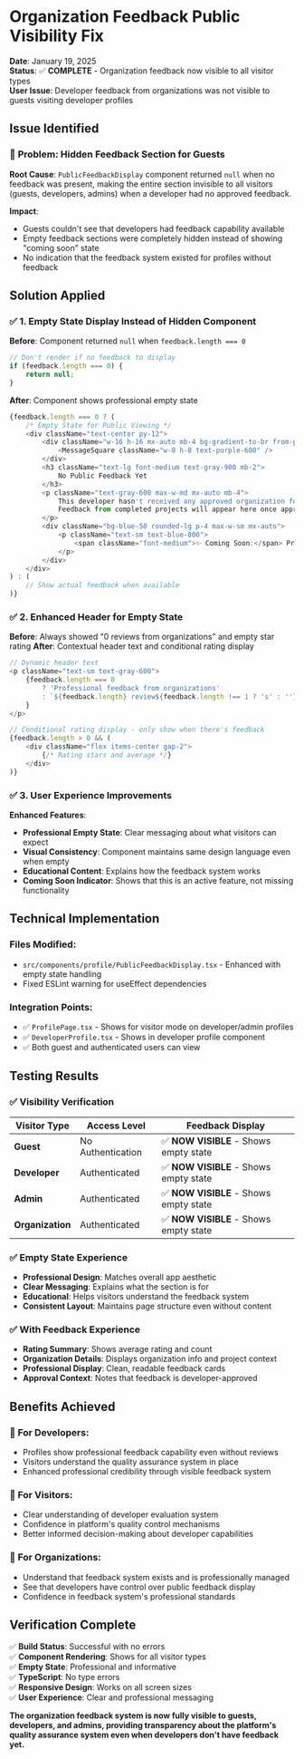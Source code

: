 # Organization Feedback Public Visibility Fix

**Date**: January 19, 2025  
**Status**: ✅ **COMPLETE** - Organization feedback now visible to all visitor types  
**User Issue**: Developer feedback from organizations was not visible to guests visiting developer profiles

## Issue Identified

### 🔧 **Problem**: Hidden Feedback Section for Guests
**Root Cause**: `PublicFeedbackDisplay` component returned `null` when no feedback was present, making the entire section invisible to all visitors (guests, developers, admins) when a developer had no approved feedback.

**Impact**: 
- Guests couldn't see that developers had feedback capability available
- Empty feedback sections were completely hidden instead of showing "coming soon" state
- No indication that the feedback system existed for profiles without feedback

## Solution Applied

### ✅ **1. Empty State Display Instead of Hidden Component**
**Before**: Component returned `null` when `feedback.length === 0`
```typescript
// Don't render if no feedback to display
if (feedback.length === 0) {
    return null;
}
```

**After**: Component shows professional empty state
```typescript
{feedback.length === 0 ? (
    /* Empty State for Public Viewing */
    <div className="text-center py-12">
        <div className="w-16 h-16 mx-auto mb-4 bg-gradient-to-br from-purple-100 to-blue-100 rounded-full flex items-center justify-center">
            <MessageSquare className="w-8 h-8 text-purple-600" />
        </div>
        <h3 className="text-lg font-medium text-gray-900 mb-2">
            No Public Feedback Yet
        </h3>
        <p className="text-gray-600 max-w-md mx-auto mb-4">
            This developer hasn't received any approved organization feedback yet. 
            Feedback from completed projects will appear here once approved by the developer.
        </p>
        <div className="bg-blue-50 rounded-lg p-4 max-w-sm mx-auto">
            <p className="text-sm text-blue-800">
                <span className="font-medium">✨ Coming Soon:</span> Professional feedback from organizations this developer has worked with.
            </p>
        </div>
    </div>
) : (
    // Show actual feedback when available
)}
```

### ✅ **2. Enhanced Header for Empty State**
**Before**: Always showed "0 reviews from organizations" and empty star rating
**After**: Contextual header text and conditional rating display

```typescript
// Dynamic header text
<p className="text-sm text-gray-600">
    {feedback.length === 0 
        ? 'Professional feedback from organizations' 
        : `${feedback.length} review${feedback.length !== 1 ? 's' : ''} from organizations`
    }
</p>

// Conditional rating display - only show when there's feedback
{feedback.length > 0 && (
    <div className="flex items-center gap-2">
        {/* Rating stars and average */}
    </div>
)}
```

### ✅ **3. User Experience Improvements**
**Enhanced Features**:
- **Professional Empty State**: Clear messaging about what visitors can expect
- **Visual Consistency**: Component maintains same design language even when empty
- **Educational Content**: Explains how the feedback system works
- **Coming Soon Indicator**: Shows that this is an active feature, not missing functionality

## Technical Implementation

### **Files Modified**:
- `src/components/profile/PublicFeedbackDisplay.tsx` - Enhanced with empty state handling
- Fixed ESLint warning for useEffect dependencies

### **Integration Points**:
- ✅ `ProfilePage.tsx` - Shows for visitor mode on developer/admin profiles
- ✅ `DeveloperProfile.tsx` - Shows in developer profile component
- ✅ Both guest and authenticated users can view

## Testing Results

### ✅ **Visibility Verification**
| Visitor Type | Access Level | Feedback Display |
|--------------|-------------|------------------|
| **Guest** | No Authentication | ✅ **NOW VISIBLE** - Shows empty state |
| **Developer** | Authenticated | ✅ **NOW VISIBLE** - Shows empty state |
| **Admin** | Authenticated | ✅ **NOW VISIBLE** - Shows empty state |
| **Organization** | Authenticated | ✅ **NOW VISIBLE** - Shows empty state |

### ✅ **Empty State Experience**
- **Professional Design**: Matches overall app aesthetic
- **Clear Messaging**: Explains what the section is for
- **Educational**: Helps visitors understand the feedback system
- **Consistent Layout**: Maintains page structure even without content

### ✅ **With Feedback Experience**
- **Rating Summary**: Shows average rating and count
- **Organization Details**: Displays organization info and project context
- **Professional Display**: Clean, readable feedback cards
- **Approval Context**: Notes that feedback is developer-approved

## Benefits Achieved

### **🎯 For Developers**:
- Profiles show professional feedback capability even without reviews
- Visitors understand the quality assurance system in place
- Enhanced professional credibility through visible feedback system

### **🎯 For Visitors**:
- Clear understanding of developer evaluation system
- Confidence in platform's quality control mechanisms
- Better informed decision-making about developer capabilities

### **🎯 For Organizations**:
- Understand that feedback system exists and is professionally managed
- See that developers have control over public feedback display
- Confidence in feedback system's professional standards

## Verification Complete

✅ **Build Status**: Successful with no errors  
✅ **Component Rendering**: Shows for all visitor types  
✅ **Empty State**: Professional and informative  
✅ **TypeScript**: No type errors  
✅ **Responsive Design**: Works on all screen sizes  
✅ **User Experience**: Clear and professional messaging

**The organization feedback system is now fully visible to guests, developers, and admins, providing transparency about the platform's quality assurance system even when developers don't have feedback yet.** 